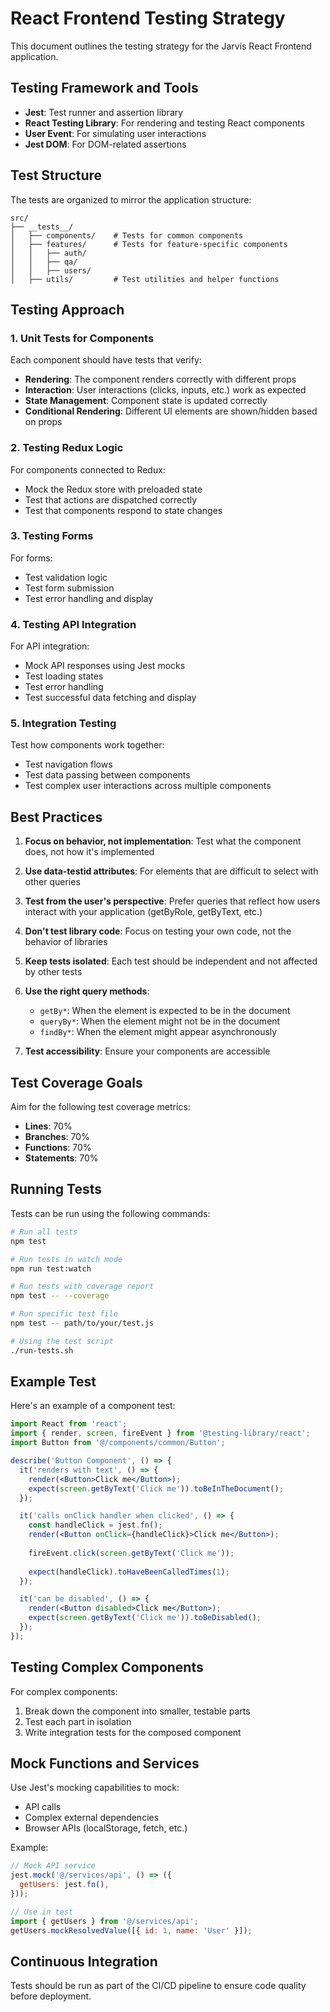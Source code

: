 # React Frontend Testing Strategy

This document outlines the testing strategy for the Jarvis React Frontend application.

## Testing Framework and Tools

- **Jest**: Test runner and assertion library
- **React Testing Library**: For rendering and testing React components
- **User Event**: For simulating user interactions
- **Jest DOM**: For DOM-related assertions

## Test Structure

The tests are organized to mirror the application structure:

```
src/
├── __tests__/
│   ├── components/    # Tests for common components
│   ├── features/      # Tests for feature-specific components
│   │   ├── auth/
│   │   ├── qa/
│   │   ├── users/
│   ├── utils/         # Test utilities and helper functions
```

## Testing Approach

### 1. Unit Tests for Components

Each component should have tests that verify:

- **Rendering**: The component renders correctly with different props
- **Interaction**: User interactions (clicks, inputs, etc.) work as expected
- **State Management**: Component state is updated correctly
- **Conditional Rendering**: Different UI elements are shown/hidden based on props

### 2. Testing Redux Logic

For components connected to Redux:

- Mock the Redux store with preloaded state
- Test that actions are dispatched correctly
- Test that components respond to state changes

### 3. Testing Forms

For forms:

- Test validation logic
- Test form submission
- Test error handling and display

### 4. Testing API Integration

For API integration:

- Mock API responses using Jest mocks
- Test loading states
- Test error handling
- Test successful data fetching and display

### 5. Integration Testing

Test how components work together:

- Test navigation flows
- Test data passing between components
- Test complex user interactions across multiple components

## Best Practices

1. **Focus on behavior, not implementation**: Test what the component does, not how it's implemented

2. **Use data-testid attributes**: For elements that are difficult to select with other queries

3. **Test from the user's perspective**: Prefer queries that reflect how users interact with your application (getByRole, getByText, etc.)

4. **Don't test library code**: Focus on testing your own code, not the behavior of libraries

5. **Keep tests isolated**: Each test should be independent and not affected by other tests

6. **Use the right query methods**:
   - `getBy*`: When the element is expected to be in the document
   - `queryBy*`: When the element might not be in the document
   - `findBy*`: When the element might appear asynchronously

7. **Test accessibility**: Ensure your components are accessible

## Test Coverage Goals

Aim for the following test coverage metrics:

- **Lines**: 70%
- **Branches**: 70%
- **Functions**: 70%
- **Statements**: 70%

## Running Tests

Tests can be run using the following commands:

```bash
# Run all tests
npm test

# Run tests in watch mode
npm run test:watch

# Run tests with coverage report
npm test -- --coverage

# Run specific test file
npm test -- path/to/your/test.js

# Using the test script
./run-tests.sh
```

## Example Test

Here's an example of a component test:

```jsx
import React from 'react';
import { render, screen, fireEvent } from '@testing-library/react';
import Button from '@/components/common/Button';

describe('Button Component', () => {
  it('renders with text', () => {
    render(<Button>Click me</Button>);
    expect(screen.getByText('Click me')).toBeInTheDocument();
  });

  it('calls onClick handler when clicked', () => {
    const handleClick = jest.fn();
    render(<Button onClick={handleClick}>Click me</Button>);
    
    fireEvent.click(screen.getByText('Click me'));
    
    expect(handleClick).toHaveBeenCalledTimes(1);
  });

  it('can be disabled', () => {
    render(<Button disabled>Click me</Button>);
    expect(screen.getByText('Click me')).toBeDisabled();
  });
});
```

## Testing Complex Components

For complex components:

1. Break down the component into smaller, testable parts
2. Test each part in isolation
3. Write integration tests for the composed component

## Mock Functions and Services

Use Jest's mocking capabilities to mock:

- API calls
- Complex external dependencies
- Browser APIs (localStorage, fetch, etc.)

Example:

```jsx
// Mock API service
jest.mock('@/services/api', () => ({
  getUsers: jest.fn(),
}));

// Use in test
import { getUsers } from '@/services/api';
getUsers.mockResolvedValue([{ id: 1, name: 'User' }]);
```

## Continuous Integration

Tests should be run as part of the CI/CD pipeline to ensure code quality before deployment.
